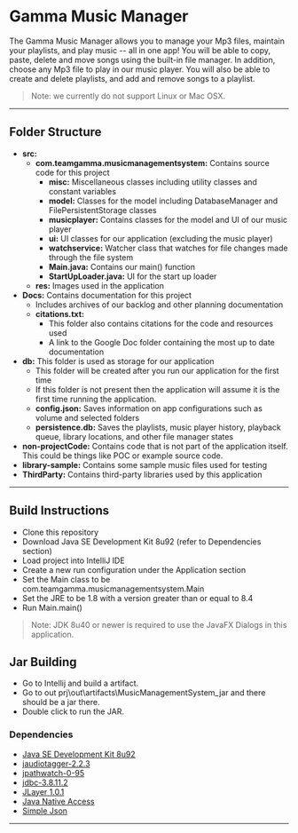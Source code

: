 # Gamma Music Manager

The Gamma Music Manager allows you to manage your Mp3 files, maintain your playlists, and play music -- all in one app! 
You will be able to copy, paste, delete and move songs using the built-in file manager. In addition, choose any Mp3 file to play in our music player.
You will also be able to create and delete playlists, and add and remove songs to a playlist.

> Note: we currently do not support Linux or Mac OSX.

___

## Folder Structure
* **src:** 
    * **com.teamgamma.musicmanagementsystem:** Contains source code for this project
        * **misc:** Miscellaneous classes including utility classes and constant variables
        * **model:** Classes for the model including DatabaseManager and FilePersistentStorage classes
        * **musicplayer:** Contains classes for the model and UI of our music player
        * **ui:** UI classes for our application (excluding the music player)
        * **watchservice:** Watcher class that watches for file changes made through the file system
        * **Main.java:** Contains our main() function
        * **StartUpLoader.java:** UI for the start up loader
    * **res:** Images used in the application
* **Docs:** Contains documentation for this project 
    * Includes archives of our backlog and other planning documentation
    * **citations.txt:** 
        * This folder also contains citations for the code and resources used
        * A link to the Google Doc folder containing the most up to date documentation
* **db:** This folder is used as storage for our application
    * This folder will be created after you run our application for the first time 
    * If this folder is not present then the application will assume it is the first time running the application.
    * **config.json:** Saves information on app configurations such as volume and selected folders
    * **persistence.db:** Saves the playlists, music player history, playback queue, library locations, and other file manager states
* **non-projectCode:** Contains code that is not part of the application itself. This could be things like POC or example source code. 
* **library-sample:** Contains some sample music files used for testing 
* **ThirdParty:** Contains third-party libraries used by this application

---
## Build Instructions
* Clone this repository
* Download Java SE Development Kit 8u92 (refer to Dependencies section)
* Load project into IntelliJ IDE
* Create a new run configuration under the Application section
* Set the Main class to be com.teamgamma.musicmanagementsystem.Main
* Set the JRE to be 1.8 with a version greater than or equal to 8.4
* Run Main.main()

> Note: JDK 8u40 or newer is required to use the JavaFX Dialogs in this application.

## Jar Building
* Go to Intellij and build a artifact.
* Go to out prj\out\artifacts\MusicManagementSystem_jar and there should be a jar there. 
* Double click to run the JAR.

### Dependencies 
* [Java SE Development Kit 8u92](http://www.oracle.com/technetwork/java/javase/downloads/jdk8-downloads-2133151.html)
* [jaudiotagger-2.2.3](http://www.jthink.net/jaudiotagger/)
* [jpathwatch-0-95](https://jpathwatch.wordpress.com/)
* [jdbc-3.8.11.2](https://bitbucket.org/xerial/sqlite-jdbc/downloads)
* [JLayer 1.0.1](http://www.javazoom.net/javalayer/sources.html)
* [Java Native Access](https://github.com/java-native-access/jna)
* [Simple Json](https://github.com/fangyidong/json-simple)

---
